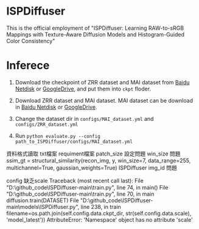 # ISPDiffuser
This is the official employment of "ISPDiffuser: Learning RAW-to-sRGB Mappings with Texture-Aware Diffusion Models and Histogram-Guided Color Consistency"
# Inferece
1. Download the checkpoint of ZRR dataset and MAI dataset from [Baidu Netdisk](https://pan.baidu.com/s/1eAAZf0TbHakxrqwyl2AZVA?pwd=f1gv) or [GoogleDrive](https://drive.google.com/drive/folders/1smqKEttfKNEZfS8OT-g9yoMOCoRs90Gy?usp=drive_link), and put them into `ckpt` floder.

2. Download ZRR dataset and MAI dataset. MAI dataset can be download in [Baidu Netdisk](https://pan.baidu.com/s/1090u0vpmwD8swcop5BIWpA?pwd=wcib) or [GoogleDrive](https://drive.google.com/file/d/19XC0CtZ5WZsZPuuqsYVjq1z4TI7M08bt/view?usp=drive_link).
3. Change the dataset dir in `configs/MAI_dataset.yml` and `configs/ZRR_dataset.yml`
4. Run
   ```python evaluate.py --config path_to_ISPDiffuser/configs/MAI_dataset.yml```

資料格式讀取 txt檔案
requiment檔案
patch_size 設定問題
win_size 問題
ssim_gt = structural_similarity(recon_img, y, win_size=7, data_range=255, multichannel=True, gaussian_weights=True)
ISPDiffuser img_id 問題

config 缺乏scale
Traceback (most recent call last):
  File "D:\github_code\ISPDiffuser-main\train.py", line 74, in <module>
    main()
  File "D:\github_code\ISPDiffuser-main\train.py", line 70, in main
    diffusion.train(DATASET)
  File "D:\github_code\ISPDiffuser-main\models\ISPDiffuser.py", line 238, in train
    filename=os.path.join(self.config.data.ckpt_dir, str(self.config.data.scale), 'model_latest'))
AttributeError: 'Namespace' object has no attribute 'scale'
